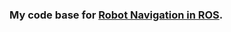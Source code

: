 ### My code base for [Robot Navigation in ROS](https://app.theconstructsim.com/ls#/LearningPath/robot-navigation).
